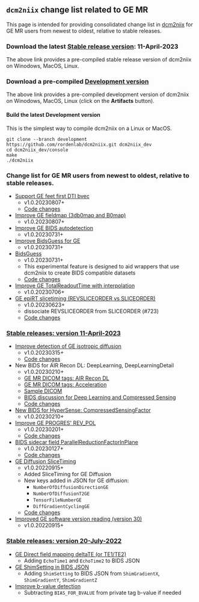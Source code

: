 ## `dcm2niix` change list related to GE MR
This page is intended for providing consolidated change list in [dcm2niix](https://github.com/rordenlab/dcm2niix) for GE MR users from newest to oldest, relative to stable releases.
### Download the latest [Stable release version](https://github.com/rordenlab/dcm2niix/releases): 11-April-2023
The above link provides a pre-compiled stable release version of dcm2niix on Winodows, MacOS, Linux.
### Download a pre-compiled [Development version](https://ci.appveyor.com/project/neurolabusc/dcm2niix)
The above link provides a pre-compiled development version of dcm2niix on Winodows, MacOS, Linux (click on the **Artifacts** button).
#### Build the latest Development version
This is the simplest way to compile dcm2niix on a Linux or MacOS.
```
git clone --branch development https://github.com/rordenlab/dcm2niix.git dcm2niix_dev
cd dcm2niix_dev/console
make
./dcm2niix
```
### Change list for GE MR users from newest to oldest, relative to stable releases.
- [Support GE feet first DTI bvec](https://github.com/rordenlab/dcm2niix/issues/737)
  - v1.0.20230807+
  - [Code changes](https://github.com/rordenlab/dcm2niix/pull/736)
- [Improve GE fieldmap (3db0map and B0map)](https://github.com/rordenlab/dcm2niix/pull/741)
  - v1.0.20230807+
- [Improve GE BIDS autodetection](https://github.com/rordenlab/dcm2niix/commit/459fed06a2fedea9bcace006b93594f8c1cc00dd)
  - v1.0.20230731+
- [Improve BidsGuess for GE](https://github.com/rordenlab/dcm2niix/commit/6c96364f45504fc46c3e42b7eec6b8783c5486fb)
  - v1.0.20230731+
- [BidsGuess](https://github.com/rordenlab/dcm2niix/tree/development/BidsGuess)
  - v1.0.20230731+ 
  - This experimental feature is designed to aid wrappers that use dcm2niix to create BIDS compatible datasets
  - [Code changes](https://github.com/rordenlab/dcm2niix/commit/0d48e95839ba767dcda4bf0bdccff23810a0c642)
- [Improve GE TotalReadoutTime with interpolation](https://github.com/rordenlab/dcm2niix/pull/725) 
  - v1.0.20230706+
- [GE epiRT slicetiming (REVSLICEORDER vs SLICEORDER)](https://github.com/rordenlab/dcm2niix/issues/723)
  - v1.0.20230623+
  - dissociate REVSLICEORDER from SLICEORDER (#723)
  - [Code changes](https://github.com/rordenlab/dcm2niix/commit/14c66a1fd2a80c1346d0fccb08db14ecc263db66)
### [Stable releases: version 11-April-2023](https://github.com/rordenlab/dcm2niix/releases/tag/v1.0.20230411)
- [Improve detection of GE isotropic diffusion](https://github.com/rordenlab/dcm2niix/issues/690)
  - v1.0.20230315+   
  - [Code changes](https://github.com/rordenlab/dcm2niix/commit/c2a4b28e7ae7d4761a959b44dda5c6c34986b300)
- New BIDS for AIR Recon DL: DeepLearning, DeepLearningDetail
  - v1.0.20230210+  
  - [GE MR DICOM tags: AIR Recon DL](https://github.com/mr-jaemin/ge-mri/tree/main/DICOM)
  - [GE MR DICOM tags: Acceleration](https://github.com/mr-jaemin/ge-mri/tree/main/DICOM)
  - [Sample DICOM](https://github.com/mr-jaemin/ge-mri/tree/main/data)
  - [BIDS discussion for Deep Learning and Compressed Sensing](https://github.com/bids-standard/bids-specification/issues/1407)
  - [Code changes](https://github.com/rordenlab/dcm2niix/commit/19738600abc66f2107a57161527fa7ecc5347072)
- [New BIDS for HyperSense: CompressedSensingFactor](https://github.com/rordenlab/dcm2niix/commit/19738600abc66f2107a57161527fa7ecc5347072)
  - v1.0.20230210+
- [Improve GE PROGRES' REV_POL](https://github.com/rordenlab/dcm2niix/issues/674)
  - v1.0.20230201+
  - [Code changes](https://github.com/rordenlab/dcm2niix/commit/865dab86761bbc73f89ea4df6a5655679af28a75)
- [BIDS sidecar field ParallelReductionFactorInPlane](https://github.com/rordenlab/dcm2niix/issues/672)
  - v1.0.20230127+
  - [Code changes](https://github.com/rordenlab/dcm2niix/commit/e53c23038a1d137712c9ed3d8809c5be6baffb0a)
- [GE Diffusion SliceTiming](https://github.com/rordenlab/dcm2niix/issues/635)
  - v1.0.20220915+
  - Added SliceTiming for GE Diffusion
  - New keys added in JSON for GE diffusion:
    - `NumberOfDiffusionDirectionGE`
    - `NumberOfDiffusionT2GE`
    - `TensorFileNumberGE`
    - `DiffGradientCyclingGE`
  - [Code changes](https://github.com/rordenlab/dcm2niix/pull/636/)
- [Improved GE software version reading (version 30)](https://github.com/rordenlab/dcm2niix/issues/634)
  - v1.0.20220915+ 
### [Stable releases: version 20-July-2022](https://github.com/rordenlab/dcm2niix/releases/tag/v1.0.20220720)
- [GE Direct field mapping deltaTE (or TE1/TE2)](https://github.com/rordenlab/dcm2niix/issues/617)
  - Adding `EchoTime1` and `EchoTime2` to BIDS JSON
- [GE ShimSetting in BIDS JSON](https://github.com/rordenlab/dcm2niix/issues/608)
  - Adding `ShimSetting` to BIDS JSON from `ShimGradientX`, `ShimGradientY`, `ShimGradientZ`
- [Improve b-value detection](https://github.com/rordenlab/dcm2niix/issues/602)
  - Subtracting `BIAS_FOR_BVALUE` from private tag b-value if needed 
